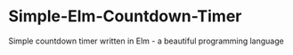 # Simple-Elm-Countdown-Timer
Simple countdown timer written in Elm - a beautiful programming language
